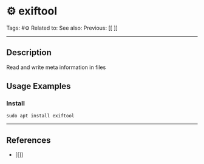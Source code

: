 # ⚙️ exiftool
Tags: #⚙️ 
Related to: 
See also: 
Previous: [[ ]]

---
## Description

Read and write meta information in files

## Usage Examples

### Install

	sudo apt install exiftool
	
---
## References
- [[]]